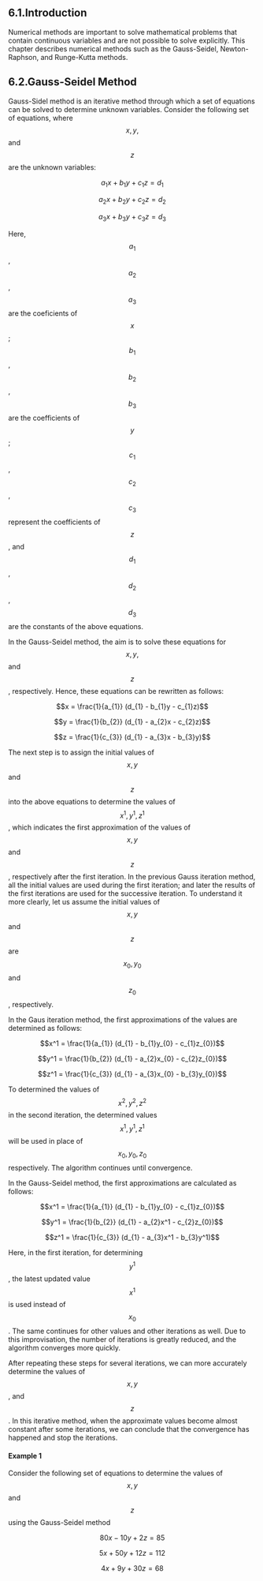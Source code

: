 ## 6.1.Introduction
Numerical methods are important to solve mathematical problems that contain continuous variables and are not possible to solve explicitly. This chapter describes numerical methods such as the Gauss-Seidel, Newton-Raphson, and Runge-Kutta methods. 

## 6.2.Gauss-Seidel Method
Gauss-Sidel method is an iterative method through which a set of equations can be solved to determine unknown variables. Consider the following set of equations, where $$x, y,$$ and $$z$$ are the unknown variables: 

$$a_{1}x + b_{1}y + c_{1}z = d_{1}$$

$$a_{2}x + b_{2}y + c_{2}z = d_{2}$$

$$a_{3}x + b_{3}y + c_{3}z = d_{3}$$

Here, $$a_{1}$$, $$a_{2}$$, $$a_{3}$$ are the coeficients of $$x$$; $$b_{1}$$, $$b_{2}$$, $$b_{3}$$ are the coefficients of $$y$$; $$c_{1}$$, $$c_{2}$$, $$c_{3}$$ represent the coefficients of $$z$$, and $$d_{1}$$, $$d_{2}$$, $$d_{3}$$ are the constants of the above equations. 

In the Gauss-Seidel method, the aim is to solve these equations for $$x, y,$$ and $$z$$, respectively. Hence, these equations can be rewritten as follows:

$$x = \frac{1}{a_{1}} (d_{1} - b_{1}y - c_{1}z)$$

$$y = \frac{1}{b_{2}} (d_{1} - a_{2}x - c_{2}z)$$

$$z = \frac{1}{c_{3}} (d_{1} - a_{3}x - b_{3}y)$$

The next step is to assign the initial values of $$x, y$$ and $$z$$ into the above equations to determine the values of $$x^1, y^1, z^1$$, which indicates the first approximation of the values of $$x, y$$ and $$z$$, respectively after the first iteration. In the previous Gauss iteration method, all the initial values are used during the first iteration; and later the results of the first iterations are used for the successive iteration. To understand it more clearly, let us assume the initial values of $$x, y$$ and $$z$$ are $$x_{0}, y_{0}$$ and $$z_{0}$$, respectively. 

In the Gaus iteration method, the first approximations of the values are determined as follows:

$$x^1 = \frac{1}{a_{1}} (d_{1} - b_{1}y_{0} - c_{1}z_{0})$$

$$y^1 = \frac{1}{b_{2}} (d_{1} - a_{2}x_{0} - c_{2}z_{0})$$

$$z^1 = \frac{1}{c_{3}} (d_{1} - a_{3}x_{0} - b_{3}y_{0})$$

To determined the values of $$x^2, y^2, z^2$$ in the second iteration, the determined values $$x^1, y^1, z^1$$ will be used in place of $$x_{0}, y_{0}, z_{0}$$ respectively. The algorithm continues until convergence. 

In the Gauss-Seidel method, the first approximations are calculated as follows:

$$x^1 = \frac{1}{a_{1}} (d_{1} - b_{1}y_{0} - c_{1}z_{0})$$

$$y^1 = \frac{1}{b_{2}} (d_{1} - a_{2}x^1 - c_{2}z_{0})$$

$$z^1 = \frac{1}{c_{3}} (d_{1} - a_{3}x^1 - b_{3}y^1)$$

Here, in the first iteration, for determining $$y^1$$, the latest updated value $$x^1$$ is used instead of $$x_{0}$$. The same continues for other values and other iterations as well. Due to this improvisation, the number of iterations is greatly reduced, and the algorithm converges more quickly.

After repeating these steps for several iterations, we can more accurately determine the values of $$x,y$$, and $$z$$. In this iterative method, when the approximate values become almost constant after some iterations, we can conclude that the convergence has happened and stop the iterations.

#### Example 1
Consider the following set of equations to determine the values of $$x, y$$ and $$z$$ using the Gauss-Seidel method

$$80x - 10y + 2z = 85$$

$$5x +50y + 12z = 112$$

$$4x + 9y + 30z = 68$$







